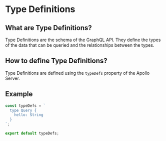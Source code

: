 # Type Definitions

## What are Type Definitions?

Type Definitions are the schema of the GraphQL API. They define the types of the data that can be queried and the relationships between the types.

## How to define Type Definitions?

Type Definitions are defined using the `typeDefs` property of the Apollo Server.

## Example

```ts
const typeDefs = `
  type Query {
    hello: String
  }
`;

export default typeDefs;
```
